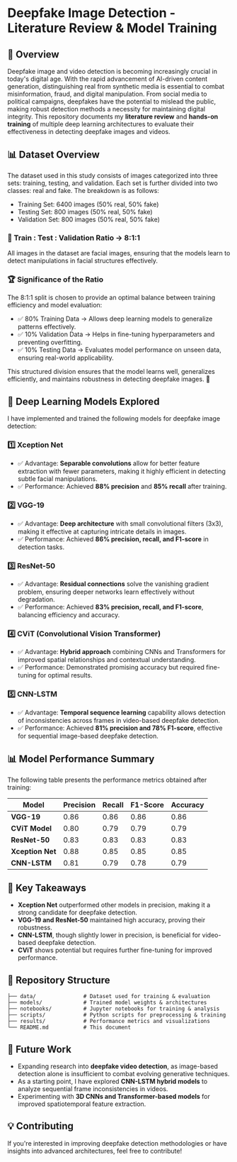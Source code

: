 # Deepfake Image Detection - Literature Review & Model Training

## 📌 Overview
Deepfake image and video detection is becoming increasingly crucial in today's digital age. With the rapid advancement of AI-driven content generation, distinguishing real from synthetic media is essential to combat misinformation, fraud, and digital manipulation. From social media to political campaigns, deepfakes have the potential to mislead the public, making robust detection methods a necessity for maintaining digital integrity. This repository documents my **literature review** and **hands-on training** of multiple deep learning architectures to evaluate their effectiveness in detecting deepfake images and videos.

## 📊 Dataset Overview
The dataset used in this study consists of images categorized into three sets: training, testing, and validation. Each set is further divided into two classes: real and fake. The breakdown is as follows:

* Training Set: 6400 images (50% real, 50% fake)
* Testing Set: 800 images (50% real, 50% fake)
* Validation Set: 800 images (50% real, 50% fake)
### 📌 Train : Test : Validation Ratio → 8:1:1

All images in the dataset are facial images, ensuring that the models learn to detect manipulations in facial structures effectively.

### 🏆 Significance of the Ratio
The 8:1:1 split is chosen to provide an optimal balance between training efficiency and model evaluation:
* ✅ 80% Training Data → Allows deep learning models to generalize patterns effectively.
* ✅ 10% Validation Data → Helps in fine-tuning hyperparameters and preventing overfitting.
* ✅ 10% Testing Data → Evaluates model performance on unseen data, ensuring real-world applicability.

This structured division ensures that the model learns well, generalizes efficiently, and maintains robustness in detecting deepfake images. 🚀

## 🚀 Deep Learning Models Explored
I have implemented and trained the following models for deepfake image detection:

### 1️⃣ **Xception Net**
* ✅ Advantage: **Separable convolutions** allow for better feature extraction with fewer parameters, making it highly efficient in detecting subtle facial manipulations.
* ✅ Performance: Achieved **88% precision** and **85% recall** after training.

### 2️⃣ **VGG-19**
* ✅ Advantage: **Deep architecture** with small convolutional filters (3x3), making it effective at capturing intricate details in images.
* ✅ Performance: Achieved **86% precision, recall, and F1-score** in detection tasks.

### 3️⃣ **ResNet-50**
* ✅ Advantage: **Residual connections** solve the vanishing gradient problem, ensuring deeper networks learn effectively without degradation.
* ✅ Performance: Achieved **83% precision, recall, and F1-score**, balancing efficiency and accuracy.

### 4️⃣ **CViT (Convolutional Vision Transformer)**
* ✅ Advantage: **Hybrid approach** combining CNNs and Transformers for improved spatial relationships and contextual understanding.
* ✅ Performance: Demonstrated promising accuracy but required fine-tuning for optimal results.

### 5️⃣ **CNN-LSTM**
* ✅ Advantage: **Temporal sequence learning** capability allows detection of inconsistencies across frames in video-based deepfake detection.
* ✅ Performance: Achieved **81% precision and 78% F1-score**, effective for sequential image-based deepfake detection.

## 📊 Model Performance Summary
The following table presents the performance metrics obtained after training:

| Model       | Precision | Recall | F1-Score | Accuracy |
|------------|-----------|---------|----------|----------|
| **VGG-19**        | 0.86  | 0.86  | 0.86  | 0.86  |
| **CViT Model**    | 0.80  | 0.79  | 0.79  | 0.79  |
| **ResNet-50**     | 0.83  | 0.83  | 0.83  | 0.83  |
| **Xception Net**  | 0.88  | 0.85  | 0.85  | 0.85  |
| **CNN-LSTM**      | 0.81  | 0.79  | 0.78  | 0.79  |

## 🔬 Key Takeaways
- **Xception Net** outperformed other models in precision, making it a strong candidate for deepfake detection.
- **VGG-19 and ResNet-50** maintained high accuracy, proving their robustness.
- **CNN-LSTM**, though slightly lower in precision, is beneficial for video-based deepfake detection.
- **CViT** shows potential but requires further fine-tuning for improved performance.

## 📂 Repository Structure
```
├── data/               # Dataset used for training & evaluation
├── models/             # Trained model weights & architectures
├── notebooks/          # Jupyter notebooks for training & analysis
├── scripts/            # Python scripts for preprocessing & training
├── results/            # Performance metrics and visualizations
└── README.md           # This document
```

## 📢 Future Work
-  Expanding research into **deepfake video detection**, as image-based detection alone is insufficient to combat evolving generative techniques.
-  As a starting point, I have explored **CNN-LSTM hybrid models** to analyze sequential frame inconsistencies in videos.
-  Experimenting with **3D CNNs and Transformer-based models** for improved spatiotemporal feature extraction.

## 💡 Contributing
If you're interested in improving deepfake detection methodologies or have insights into advanced architectures, feel free to contribute!


